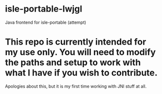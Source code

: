 # isle-portable-lwjgl
Java frontend for isle-portable (attempt)

# This repo is currently intended for my use only. You will need to modify the paths and setup to work with what I have if you wish to contribute.
Apologies about this, but it is my first time working with JNI stuff at all.

